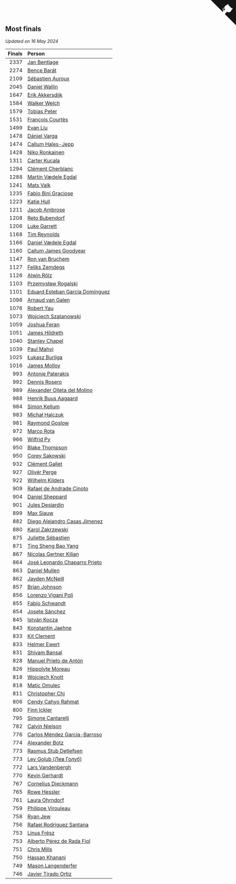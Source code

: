 ## Most finals

*Updated on 16 May 2024*

| Finals | Person |
| ---: | :--- |
| 2337 | [Jan Bentlage](https://www.worldcubeassociation.org/persons/2010BENT01) |
| 2274 | [Bence Barát](https://www.worldcubeassociation.org/persons/2008BARA01) |
| 2109 | [Sébastien Auroux](https://www.worldcubeassociation.org/persons/2008AURO01) |
| 2045 | [Daniel Wallin](https://www.worldcubeassociation.org/persons/2013WALL03) |
| 1647 | [Erik Akkersdijk](https://www.worldcubeassociation.org/persons/2005AKKE01) |
| 1584 | [Walker Welch](https://www.worldcubeassociation.org/persons/2011WELC01) |
| 1579 | [Tobias Peter](https://www.worldcubeassociation.org/persons/2014PETE03) |
| 1531 | [François Courtès](https://www.worldcubeassociation.org/persons/2008COUR01) |
| 1499 | [Evan Liu](https://www.worldcubeassociation.org/persons/2009LIUE01) |
| 1478 | [Dániel Varga](https://www.worldcubeassociation.org/persons/2008VARG01) |
| 1474 | [Callum Hales-Jepp](https://www.worldcubeassociation.org/persons/2012HALE01) |
| 1428 | [Niko Ronkainen](https://www.worldcubeassociation.org/persons/2010RONK01) |
| 1311 | [Carter Kucala](https://www.worldcubeassociation.org/persons/2015KUCA01) |
| 1294 | [Clément Cherblanc](https://www.worldcubeassociation.org/persons/2014CHER05) |
| 1288 | [Martin Vædele Egdal](https://www.worldcubeassociation.org/persons/2013EGDA02) |
| 1241 | [Mats Valk](https://www.worldcubeassociation.org/persons/2007VALK01) |
| 1235 | [Fabio Bini Graciose](https://www.worldcubeassociation.org/persons/2010GRAC02) |
| 1223 | [Katie Hull](https://www.worldcubeassociation.org/persons/2010HULL01) |
| 1211 | [Jacob Ambrose](https://www.worldcubeassociation.org/persons/2010AMBR01) |
| 1208 | [Reto Bubendorf](https://www.worldcubeassociation.org/persons/2012BUBE01) |
| 1206 | [Luke Garrett](https://www.worldcubeassociation.org/persons/2017GARR05) |
| 1168 | [Tim Reynolds](https://www.worldcubeassociation.org/persons/2005REYN01) |
| 1166 | [Daniel Vædele Egdal](https://www.worldcubeassociation.org/persons/2013EGDA01) |
| 1160 | [Callum James Goodyear](https://www.worldcubeassociation.org/persons/2012GOOD02) |
| 1147 | [Ron van Bruchem](https://www.worldcubeassociation.org/persons/2003BRUC01) |
| 1127 | [Feliks Zemdegs](https://www.worldcubeassociation.org/persons/2009ZEMD01) |
| 1126 | [Alwin Rölz](https://www.worldcubeassociation.org/persons/2016ROLZ01) |
| 1103 | [Przemysław Rogalski](https://www.worldcubeassociation.org/persons/2013ROGA02) |
| 1101 | [Eduard Esteban García Domínguez](https://www.worldcubeassociation.org/persons/2011EDUA01) |
| 1098 | [Arnaud van Galen](https://www.worldcubeassociation.org/persons/2006GALE01) |
| 1076 | [Robert Yau](https://www.worldcubeassociation.org/persons/2009YAUR01) |
| 1073 | [Wojciech Szatanowski](https://www.worldcubeassociation.org/persons/2011SZAT01) |
| 1059 | [Joshua Feran](https://www.worldcubeassociation.org/persons/2011FERA01) |
| 1051 | [James Hildreth](https://www.worldcubeassociation.org/persons/2009HILD01) |
| 1040 | [Stanley Chapel](https://www.worldcubeassociation.org/persons/2016CHAP04) |
| 1039 | [Paul Mahvi](https://www.worldcubeassociation.org/persons/2012MAHV01) |
| 1025 | [Łukasz Burliga](https://www.worldcubeassociation.org/persons/2013BURL01) |
| 1016 | [James Molloy](https://www.worldcubeassociation.org/persons/2011MOLL01) |
| 993 | [Antonie Paterakis](https://www.worldcubeassociation.org/persons/2012PATE01) |
| 992 | [Dennis Rosero](https://www.worldcubeassociation.org/persons/2010ROSE03) |
| 989 | [Alexander Olleta del Molino](https://www.worldcubeassociation.org/persons/2008OLLE01) |
| 988 | [Henrik Buus Aagaard](https://www.worldcubeassociation.org/persons/2006BUUS01) |
| 984 | [Simon Kellum](https://www.worldcubeassociation.org/persons/2016KELL12) |
| 983 | [Michał Halczuk](https://www.worldcubeassociation.org/persons/2006HALC01) |
| 981 | [Raymond Goslow](https://www.worldcubeassociation.org/persons/2014GOSL01) |
| 972 | [Marco Rota](https://www.worldcubeassociation.org/persons/2009ROTA01) |
| 966 | [Wilfrid Py](https://www.worldcubeassociation.org/persons/2016PYWI01) |
| 950 | [Blake Thompson](https://www.worldcubeassociation.org/persons/2010THOM03) |
| 950 | [Corey Sakowski](https://www.worldcubeassociation.org/persons/2011SAKO01) |
| 932 | [Clément Gallet](https://www.worldcubeassociation.org/persons/2004GALL02) |
| 927 | [Olivér Perge](https://www.worldcubeassociation.org/persons/2007PERG01) |
| 922 | [Wilhelm Kilders](https://www.worldcubeassociation.org/persons/2010KILD02) |
| 909 | [Rafael de Andrade Cinoto](https://www.worldcubeassociation.org/persons/2007CINO01) |
| 904 | [Daniel Sheppard](https://www.worldcubeassociation.org/persons/2009SHEP01) |
| 901 | [Jules Desjardin](https://www.worldcubeassociation.org/persons/2010DESJ01) |
| 899 | [Max Siauw](https://www.worldcubeassociation.org/persons/2017SIAU02) |
| 882 | [Diego Alejandro Casas Jimenez](https://www.worldcubeassociation.org/persons/2014JIME05) |
| 880 | [Karol Zakrzewski](https://www.worldcubeassociation.org/persons/2014ZAKR01) |
| 875 | [Juliette Sébastien](https://www.worldcubeassociation.org/persons/2014SEBA01) |
| 871 | [Ting Sheng Bao Yang](https://www.worldcubeassociation.org/persons/2008BAOY01) |
| 867 | [Nicolas Gertner Kilian](https://www.worldcubeassociation.org/persons/2013GERT01) |
| 864 | [José Leonardo Chaparro Prieto](https://www.worldcubeassociation.org/persons/2011CHAP01) |
| 863 | [Daniel Mullen](https://www.worldcubeassociation.org/persons/2016MULL04) |
| 862 | [Jayden McNeill](https://www.worldcubeassociation.org/persons/2012MCNE01) |
| 857 | [Brian Johnson](https://www.worldcubeassociation.org/persons/2013JOHN10) |
| 856 | [Lorenzo Vigani Poli](https://www.worldcubeassociation.org/persons/2007POLI01) |
| 855 | [Fabio Schwandt](https://www.worldcubeassociation.org/persons/2014SCHW02) |
| 854 | [Josete Sánchez](https://www.worldcubeassociation.org/persons/2015SANC18) |
| 845 | [István Kocza](https://www.worldcubeassociation.org/persons/2005KOCZ01) |
| 843 | [Konstantin Jaehne](https://www.worldcubeassociation.org/persons/2015JAEH01) |
| 833 | [Kit Clement](https://www.worldcubeassociation.org/persons/2008CLEM01) |
| 833 | [Helmer Ewert](https://www.worldcubeassociation.org/persons/2015EWER01) |
| 831 | [Shivam Bansal](https://www.worldcubeassociation.org/persons/2011BANS02) |
| 828 | [Manuel Prieto de Antón](https://www.worldcubeassociation.org/persons/2015ANTO04) |
| 826 | [Hippolyte Moreau](https://www.worldcubeassociation.org/persons/2008MORE02) |
| 818 | [Wojciech Knott](https://www.worldcubeassociation.org/persons/2011KNOT01) |
| 818 | [Matic Omulec](https://www.worldcubeassociation.org/persons/2010OMUL02) |
| 811 | [Christopher Chi](https://www.worldcubeassociation.org/persons/2014CHIC01) |
| 806 | [Cendy Cahyo Rahmat](https://www.worldcubeassociation.org/persons/2010RAHM02) |
| 800 | [Finn Ickler](https://www.worldcubeassociation.org/persons/2012ICKL01) |
| 795 | [Simone Cantarelli](https://www.worldcubeassociation.org/persons/2012CANT02) |
| 782 | [Calvin Nielson](https://www.worldcubeassociation.org/persons/2014NIEL03) |
| 776 | [Carlos Méndez García-Barroso](https://www.worldcubeassociation.org/persons/2010GARC02) |
| 774 | [Alexander Botz](https://www.worldcubeassociation.org/persons/2013BOTZ01) |
| 773 | [Rasmus Stub Detlefsen](https://www.worldcubeassociation.org/persons/2014DETL01) |
| 773 | [Lev Golub (Лев Голуб)](https://www.worldcubeassociation.org/persons/2014HOLU01) |
| 772 | [Lars Vandenbergh](https://www.worldcubeassociation.org/persons/2003VAND01) |
| 770 | [Kevin Gerhardt](https://www.worldcubeassociation.org/persons/2013GERH01) |
| 767 | [Cornelius Dieckmann](https://www.worldcubeassociation.org/persons/2009DIEC01) |
| 765 | [Rowe Hessler](https://www.worldcubeassociation.org/persons/2007HESS01) |
| 761 | [Laura Ohrndorf](https://www.worldcubeassociation.org/persons/2009OHRN01) |
| 759 | [Philippe Virouleau](https://www.worldcubeassociation.org/persons/2008VIRO01) |
| 758 | [Ryan Jew](https://www.worldcubeassociation.org/persons/2008JEWR01) |
| 756 | [Rafael Rodriguez Santana](https://www.worldcubeassociation.org/persons/2012SANT12) |
| 753 | [Linus Frész](https://www.worldcubeassociation.org/persons/2011FRES01) |
| 753 | [Alberto Pérez de Rada Fiol](https://www.worldcubeassociation.org/persons/2011FIOL01) |
| 751 | [Chris Mills](https://www.worldcubeassociation.org/persons/2014MILL04) |
| 750 | [Hassan Khanani](https://www.worldcubeassociation.org/persons/2018KHAN26) |
| 749 | [Mason Langenderfer](https://www.worldcubeassociation.org/persons/2013LANG03) |
| 746 | [Javier Tirado Ortiz](https://www.worldcubeassociation.org/persons/2009TIRA01) |


<a href="https://github.com/jonatanklosko/wca_statistics" class="github-corner" aria-label="View source on Github"><svg width="80" height="80" viewBox="0 0 250 250" style="fill:#151513; color:#fff; position: absolute; top: 0; border: 0; right: 0;" aria-hidden="true"><path d="M0,0 L115,115 L130,115 L142,142 L250,250 L250,0 Z"></path><path d="M128.3,109.0 C113.8,99.7 119.0,89.6 119.0,89.6 C122.0,82.7 120.5,78.6 120.5,78.6 C119.2,72.0 123.4,76.3 123.4,76.3 C127.3,80.9 125.5,87.3 125.5,87.3 C122.9,97.6 130.6,101.9 134.4,103.2" fill="currentColor" style="transform-origin: 130px 106px;" class="octo-arm"></path><path d="M115.0,115.0 C114.9,115.1 118.7,116.5 119.8,115.4 L133.7,101.6 C136.9,99.2 139.9,98.4 142.2,98.6 C133.8,88.0 127.5,74.4 143.8,58.0 C148.5,53.4 154.0,51.2 159.7,51.0 C160.3,49.4 163.2,43.6 171.4,40.1 C171.4,40.1 176.1,42.5 178.8,56.2 C183.1,58.6 187.2,61.8 190.9,65.4 C194.5,69.0 197.7,73.2 200.1,77.6 C213.8,80.2 216.3,84.9 216.3,84.9 C212.7,93.1 206.9,96.0 205.4,96.6 C205.1,102.4 203.0,107.8 198.3,112.5 C181.9,128.9 168.3,122.5 157.7,114.1 C157.9,116.9 156.7,120.9 152.7,124.9 L141.0,136.5 C139.8,137.7 141.6,141.9 141.8,141.8 Z" fill="currentColor" class="octo-body"></path></svg></a><style>.github-corner:hover .octo-arm{animation:octocat-wave 560ms ease-in-out}@keyframes octocat-wave{0%,100%{transform:rotate(0)}20%,60%{transform:rotate(-25deg)}40%,80%{transform:rotate(10deg)}}@media (max-width:500px){.github-corner:hover .octo-arm{animation:none}.github-corner .octo-arm{animation:octocat-wave 560ms ease-in-out}}</style>
